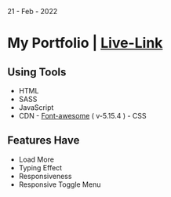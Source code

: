 21 - Feb - 2022 

# My Portfolio | [Live-Link](https://taiseen.github.io/custom-profile)


## Using Tools
* HTML
* SASS 
* JavaScript
* CDN - [Font-awesome](https://cdnjs.com/libraries/font-awesome) ( v-5.15.4 ) - CSS 

## Features Have 
* Load More
* Typing Effect
* Responsiveness
* Responsive Toggle Menu